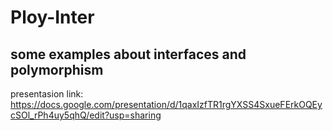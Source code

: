 # Ploy-Inter

## some examples about interfaces and polymorphism 

presentasion link: https://docs.google.com/presentation/d/1qaxIzfTR1rgYXSS4SxueFErkOQEycSOl_rPh4uy5qhQ/edit?usp=sharing

